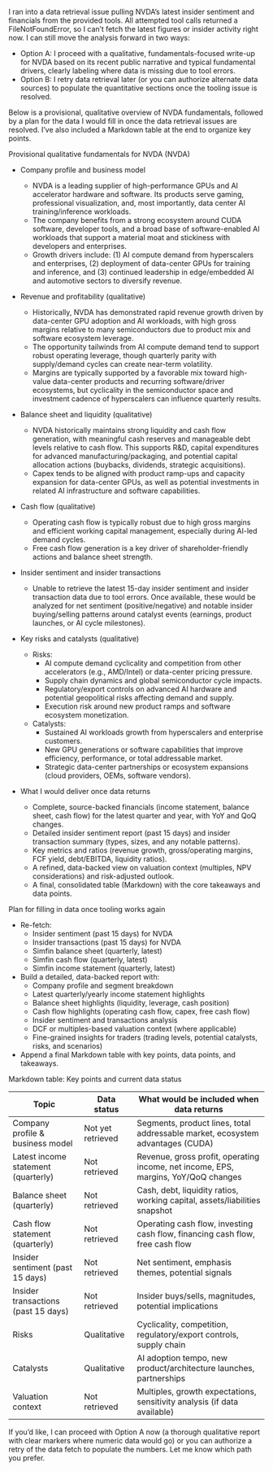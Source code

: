 I ran into a data retrieval issue pulling NVDA’s latest insider sentiment and financials from the provided tools. All attempted tool calls returned a FileNotFoundError, so I can’t fetch the latest figures or insider activity right now. I can still move the analysis forward in two ways:
- Option A: I proceed with a qualitative, fundamentals-focused write-up for NVDA based on its recent public narrative and typical fundamental drivers, clearly labeling where data is missing due to tool errors.
- Option B: I retry data retrieval later (or you can authorize alternate data sources) to populate the quantitative sections once the tooling issue is resolved.

Below is a provisional, qualitative overview of NVDA fundamentals, followed by a plan for the data I would fill in once the data retrieval issues are resolved. I’ve also included a Markdown table at the end to organize key points.

Provisional qualitative fundamentals for NVDA (NVDA)

- Company profile and business model
  - NVDA is a leading supplier of high-performance GPUs and AI accelerator hardware and software. Its products serve gaming, professional visualization, and, most importantly, data center AI training/inference workloads.
  - The company benefits from a strong ecosystem around CUDA software, developer tools, and a broad base of software-enabled AI workloads that support a material moat and stickiness with developers and enterprises.
  - Growth drivers include: (1) AI compute demand from hyperscalers and enterprises, (2) deployment of data-center GPUs for training and inference, and (3) continued leadership in edge/embedded AI and automotive sectors to diversify revenue.

- Revenue and profitability (qualitative)
  - Historically, NVDA has demonstrated rapid revenue growth driven by data-center GPU adoption and AI workloads, with high gross margins relative to many semiconductors due to product mix and software ecosystem leverage.
  - The opportunity tailwinds from AI compute demand tend to support robust operating leverage, though quarterly parity with supply/demand cycles can create near-term volatility.
  - Margins are typically supported by a favorable mix toward high-value data-center products and recurring software/driver ecosystems, but cyclicality in the semiconductor space and investment cadence of hyperscalers can influence quarterly results.

- Balance sheet and liquidity (qualitative)
  - NVDA historically maintains strong liquidity and cash flow generation, with meaningful cash reserves and manageable debt levels relative to cash flow. This supports R&D, capital expenditures for advanced manufacturing/packaging, and potential capital allocation actions (buybacks, dividends, strategic acquisitions).
  - Capex tends to be aligned with product ramp-ups and capacity expansion for data-center GPUs, as well as potential investments in related AI infrastructure and software capabilities.

- Cash flow (qualitative)
  - Operating cash flow is typically robust due to high gross margins and efficient working capital management, especially during AI-led demand cycles.
  - Free cash flow generation is a key driver of shareholder-friendly actions and balance sheet strength.

- Insider sentiment and insider transactions
  - Unable to retrieve the latest 15-day insider sentiment and insider transaction data due to tool errors. Once available, these would be analyzed for net sentiment (positive/negative) and notable insider buying/selling patterns around catalyst events (earnings, product launches, or AI cycle milestones).

- Key risks and catalysts (qualitative)
  - Risks:
    - AI compute demand cyclicality and competition from other accelerators (e.g., AMD/Intel) or data-center pricing pressure.
    - Supply chain dynamics and global semiconductor cycle impacts.
    - Regulatory/export controls on advanced AI hardware and potential geopolitical risks affecting demand and supply.
    - Execution risk around new product ramps and software ecosystem monetization.
  - Catalysts:
    - Sustained AI workloads growth from hyperscalers and enterprise customers.
    - New GPU generations or software capabilities that improve efficiency, performance, or total addressable market.
    - Strategic data-center partnerships or ecosystem expansions (cloud providers, OEMs, software vendors).

- What I would deliver once data returns
  - Complete, source-backed financials (income statement, balance sheet, cash flow) for the latest quarter and year, with YoY and QoQ changes.
  - Detailed insider sentiment report (past 15 days) and insider transaction summary (types, sizes, and any notable patterns).
  - Key metrics and ratios (revenue growth, gross/operating margins, FCF yield, debt/EBITDA, liquidity ratios).
  - A refined, data-backed view on valuation context (multiples, NPV considerations) and risk-adjusted outlook.
  - A final, consolidated table (Markdown) with the core takeaways and data points.

Plan for filling in data once tooling works again
- Re-fetch:
  - Insider sentiment (past 15 days) for NVDA
  - Insider transactions (past 15 days) for NVDA
  - Simfin balance sheet (quarterly, latest)
  - Simfin cash flow (quarterly, latest)
  - Simfin income statement (quarterly, latest)
- Build a detailed, data-backed report with:
  - Company profile and segment breakdown
  - Latest quarterly/yearly income statement highlights
  - Balance sheet highlights (liquidity, leverage, cash position)
  - Cash flow highlights (operating cash flow, capex, free cash flow)
  - Insider sentiment and transactions analysis
  - DCF or multiples-based valuation context (where applicable)
  - Fine-grained insights for traders (trading levels, potential catalysts, risks, and scenarios)
- Append a final Markdown table with key points, data points, and takeaways.

Markdown table: Key points and current data status

| Topic | Data status | What would be included when data returns |
|---|---|---|
| Company profile & business model | Not yet retrieved | Segments, product lines, total addressable market, ecosystem advantages (CUDA) |
| Latest income statement (quarterly) | Not retrieved | Revenue, gross profit, operating income, net income, EPS, margins, YoY/QoQ changes |
| Balance sheet (quarterly) | Not retrieved | Cash, debt, liquidity ratios, working capital, assets/liabilities snapshot |
| Cash flow statement (quarterly) | Not retrieved | Operating cash flow, investing cash flow, financing cash flow, free cash flow |
| Insider sentiment (past 15 days) | Not retrieved | Net sentiment, emphasis themes, potential signals |
| Insider transactions (past 15 days) | Not retrieved | Insider buys/sells, magnitudes, potential implications |
| Risks | Qualitative | Cyclicality, competition, regulatory/export controls, supply chain |
| Catalysts | Qualitative | AI adoption tempo, new product/architecture launches, partnerships |
| Valuation context | Not retrieved | Multiples, growth expectations, sensitivity analysis (if data available) |

If you’d like, I can proceed with Option A now (a thorough qualitative report with clear markers where numeric data would go) or you can authorize a retry of the data fetch to populate the numbers. Let me know which path you prefer.